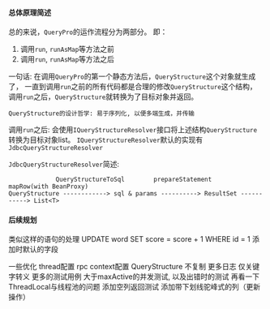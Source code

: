 
#### 总体原理简述

总的来说，`QueryPro`的运作流程分为两部分。
即：
1. 调用`run`, `runAsMap`等方法之前
2. 调用`run`, `runAsMap`等方法之后

一句话: 在调用`QueryPro`的第一个静态方法后，`QueryStructure`这个对象就生成了，
一直到调用`run`之前的所有代码都是合理的修改`QueryStructure`这个结构，
调用`run`之后，`QueryStructure`就转换为了目标对象并返回。

```
QueryStructure的设计哲学: 易于序列化, 以便多端生成，并传输
```

调用`run`之后: 会使用`IQueryStructureResolver`接口将上述结构`QueryStructure`转换为目标对象list。
`IQueryStructureResolver`默认的实现有`JdbcQueryStructureResolver`

`JdbcQueryStructureResolver`简述:
```
             QueryStructureToSql        prepareStatement     mapRow(with BeanProxy)
QueryStructure ------------> sql & params ----------> ResultSet -----------> List<T>
```


#### 后续规划
类似这样的语句的处理 UPDATE word SET score = score + 1 WHERE id = 1
添加时默认的字段

一些优化
thread配置
rpc context配置
QueryStructure 不复制
更多日志
仅关键字转义
更多的测试用例
大于maxActive的并发测试, 以及出错时的测试
再看一下ThreadLocal与线程池的问题
添加空列返回测试
添加带下划线驼峰式的列（更新操作）
